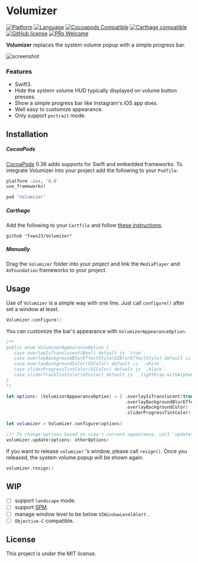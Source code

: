 # Volumizer 
[![Platform](https://img.shields.io/cocoapods/p/Volumizer.svg?style=flat)](https://github.com/fxwx23/Volumizer)
[![Language](https://img.shields.io/badge/language-swift-orange.svg?style=flat)](https://developer.apple.com/swift)
[![Cocoapods Compatible](https://img.shields.io/cocoapods/v/Volumizer.svg)](https://cocoapods.org/pods/Volumizer)
[![Carthage compatible](https://img.shields.io/badge/Carthage-compatible-4BC51D.svg?style=flat)](https://github.com/Carthage/Carthage) 
[![GitHub license](https://img.shields.io/badge/license-MIT-lightgrey.svg)](https://raw.githubusercontent.com/fxwx23/Volumizer/master/license)
[![PRs Welcome](https://img.shields.io/badge/PRs-welcome-brightgreen.svg)](CONTRIBUTING.md#pull-requests)

**Volumizer** replaces the system volume popup with a simple progress bar.

![screenshot](https://github.com/fxwx23/Volumizer/raw/master/screenshot.png)

### Features

- Swift3.
- Hide the system volume HUD typically displayed on volume button presses.
- Show a simple progress bar like Instagram's iOS app does.
- Well easy to customize appearance.
- Only support `portrait` mode.

## Installation

##### CocoaPods
[CocoaPods](https://cocoapods.org) 0.36 adds supports for Swift and embedded frameworks. To integrate Volumizer into your project add the following to your `Podfile`: 

```ruby
platform :ios, '8.0'
use_frameworks! 

pod 'Volumizer'
```
##### Carthage
Add the following to your `Cartfile` and follow [these instructions](https://github.com/Carthage/Carthage#adding-frameworks-to-an-application).

```
github "fxwx23/Volumizer"
```

##### Manually
Drag the `Volumizer` folder into your project and link the `MediaPlayer` and `AVFoundation` frameworks to your project.


## Usage
Use of `Volumizer` is a simple way with one line. Just call `configure()` after set a window at least.

```swift
Volumizer.configure()
``` 

You can customize the bar's appearance with `VolumizerAppearanceOption`.

```swift 
/**
public enum VolumizerAppearanceOption {
   case overlayIsTranslucent(Bool) default is `true`.
   case overlayBackgroundBlurEffectStyle(UIBlurEffectStyle) default is `.extraLight`.
   case overlayBackgroundColor(UIColor) default is `.white`.
   case sliderProgressTintColor(UIColor) default is `.black`.
   case sliderTrackTintColor(UIColor) default is `.lightGray.withAlphaComponent(0.5)`
}
*/

let options: [VolumizerAppearanceOption] = [ .overlayIsTranslucent(true),
                                             .overlayBackgroundBlurEffect( .extraLight),
                                             .overlayBackgroundColor( .white),
                                             .sliderProgressTintColor( .black)]
                                             
let volumizer = Volumizer.configure(options)

/// To change options based on view's current appearance, call `update(options:_)` .
volumizer.update(options: otherOptions)
```
If you want to release `volumizer` 's window, please call `resign()`. Once you released, the system volume popup will be shown again.

```swift
volumizer.resign()
```

## WIP
- [ ] support `landscape` mode.
- [ ] support [SPM]().
- [ ] manage window level to be below `UIWindowLevelAlert` .
- [ ] `Objective-C` compatible. 

## License
This project is under the MIT license.